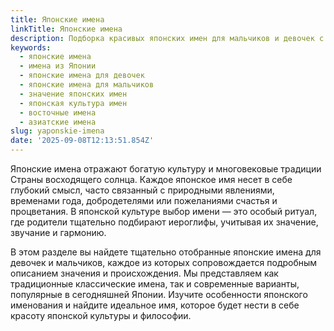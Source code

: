 ```yaml
---
title: Японские имена
linkTitle: Японские имена
description: Подборка красивых японских имен для мальчиков и девочек с их значениями и происхождением. Узнайте о традициях японского именования.
keywords:
  - японские имена
  - имена из Японии
  - японские имена для девочек
  - японские имена для мальчиков
  - значение японских имен
  - японская культура имен
  - восточные имена
  - азиатские имена
slug: yaponskie-imena
date: '2025-09-08T12:13:51.854Z'
---
```


Японские имена отражают богатую культуру и многовековые традиции Страны восходящего солнца. Каждое японское имя несет в себе глубокий смысл, часто связанный с природными явлениями, временами года, добродетелями или пожеланиями счастья и процветания. В японской культуре выбор имени — это особый ритуал, где родители тщательно подбирают иероглифы, учитывая их значение, звучание и гармонию.

В этом разделе вы найдете тщательно отобранные японские имена для девочек и мальчиков, каждое из которых сопровождается подробным описанием значения и происхождения. Мы представляем как традиционные классические имена, так и современные варианты, популярные в сегодняшней Японии. Изучите особенности японского именования и найдите идеальное имя, которое будет нести в себе красоту японской культуры и философии.
